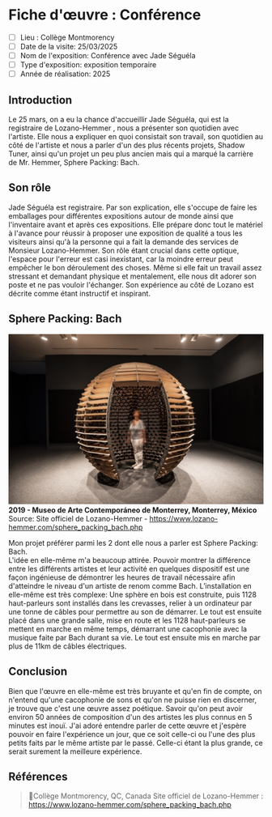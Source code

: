 # Fiche d'œuvre : Conférence
- [ ] Lieu : Collège Montmorency 
- [ ] Date de la visite: 25/03/2025 
- [ ] Nom de l'exposition: Conférence avec Jade Séguéla 
- [ ] Type d'exposition: exposition temporaire 
- [ ] Année de réalisation: 2025 

## Introduction
Le 25 mars, on a eu la chance d'accueillir Jade Séguéla, qui est la registraire de Lozano-Hemmer , nous a présenter son quotidien avec l'artiste. Elle nous a expliquer en quoi consistait son travail, son quotidien au côté de l'artiste et nous a parler d'un des plus récents projets, Shadow Tuner, ainsi qu'un projet un peu plus ancien mais qui a marqué la carrière de Mr. Hemmer, Sphere Packing: Bach.

## Son rôle
Jade Séguéla est registraire. Par son explication, elle s'occupe de faire les emballages pour différentes expositions autour de monde ainsi que l'inventaire avant et après ces expositions. Elle prépare donc tout le matériel à l'avance pour réussir à proposer une exposition de qualité a tous les visiteurs ainsi qu'à la personne qui a fait la demande des services de Monsieur Lozano-Hemmer. Son rôle étant crucial dans cette optique, l'espace pour l'erreur est casi inexistant, car la moindre erreur peut empêcher le bon déroulement des choses. 
Même si elle fait un travail assez stressant et demandant physique et mentalement, elle nous dit adorer son poste et ne pas vouloir l'échanger. Son expérience au côté de Lozano est décrite comme étant instructif et inspirant. 

## Sphere Packing: Bach

![Sphere](./SphereImage2019.jpg) <br>
**2019 - Museo de Arte Contemporáneo de Monterrey, Monterrey, México** <br>
Source: Site officiel de Lozano-Hemmer - https://www.lozano-hemmer.com/sphere_packing_bach.php <br>

Mon projet préférer parmi les 2 dont elle nous a parler est Sphere Packing: Bach. <br>
L'idée en elle-même m'a beaucoup attirée. Pouvoir montrer la différence entre les différents artistes et leur activité en quelques dispositif est une façon ingénieuse de démontrer les heures de travail nécessaire afin d'atteindre le niveau d'un artiste de renom comme Bach. 
L’installation en elle-même est très complexe: Une sphère en bois est construite, puis 1128 haut-parleurs sont installés dans les crevasses, relier à un ordinateur par une tonne de câbles pour permettre au son de démarrer. Le tout est ensuite placé dans une grande salle, mise en route et les 1128 haut-parleurs se mettent en marche en même temps, démarrant une cacophonie avec la musique faite par Bach durant sa vie. Le tout est ensuite mis en marche par plus de 11km de câbles électriques. <br>

## Conclusion

Bien que l'œuvre en elle-même est très bruyante et qu'en fin de compte, on n'entend qu'une cacophonie de sons et qu'on ne puisse rien en discerner, je trouve que c'est une œuvre assez poétique. Savoir qu'on peut avoir environ 50 années de composition d'un des artistes les plus connus en 5 minutes est inouï. J'ai adoré entendre parler de cette œuvre et j'espère pouvoir en faire l'expérience un jour, que ce soit celle-ci ou l'une des plus petits faits par le même artiste par le passé. Celle-ci étant la plus grande, ce serait surement la meilleure expérience.  

## Références
> 📍Collège Montmorency, QC, Canada
> Site officiel de Lozano-Hemmer : https://www.lozano-hemmer.com/sphere_packing_bach.php
